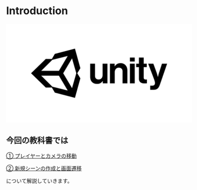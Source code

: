 # Introduction

![](img/unity-masterbrand-black.png)

## 今回の教科書では

[① プレイヤーとカメラの移動](page1.md)

[② 新規シーンの作成と画面遷移](page2.md)

について解説していきます。